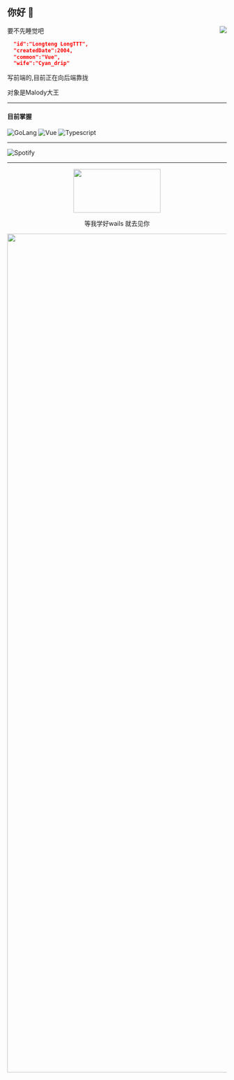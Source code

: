 ## 你好 👋

<img align="right" src="https://github-readme-stats.vercel.app/api?username=c6161039&show_icons=true&icon_color=CE1D2D&text_color=718096&bg_color=ffffff&hide_title=true" />

<p>要不先睡觉吧</p>

``` json
  "id":"Longteng LongTTT",
  "createdDate":2004,
  "common":"Vue",
  "wife":"Cyan_drip"
```

<p>写前端的,目前正在向后端靠拢</p>
<p>对象是Malody大王</p>

<hr>

<h4>目前掌握</h4>

![GoLang](https://img.shields.io/badge/Go-00ADD8?style=for-the-badge&logo=go&logoColor=white) ![Vue](https://img.shields.io/badge/Vue.js-35495E?style=for-the-badge&logo=vuedotjs&logoColor=4FC08D) ![Typescript](https://img.shields.io/badge/TypeScript-007ACC?style=for-the-badge&logo=typescript&logoColor=white) 

<hr>

![Spotify](https://spotify-recently-played-readme.vercel.app/api?user=31bwumgzm7gamifpxwk2he4v5jzu&count=1)


<hr>

<p align="center">
<img src="https://wails.io/zh-Hans/img/wails-logo-horizontal-dark.svg" width="200" height="100"></img>
</p>
<p align="center">等我学好wails 就去见你</p>

<img src="https://www.animatedimages.org/data/media/562/animated-line-image-0184.gif" width="1920" height=""></img>
